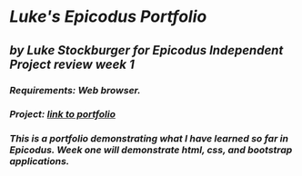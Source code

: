 # _Luke's Epicodus Portfolio_

## _by Luke Stockburger for Epicodus Independent Project review week 1_

### _Requirements: Web browser._

### _Project: [link to portfolio](lstockburg.github.io/portfolio)_

### _This is a portfolio demonstrating what I have learned so far in Epicodus. Week one will demonstrate html, css, and bootstrap applications._

